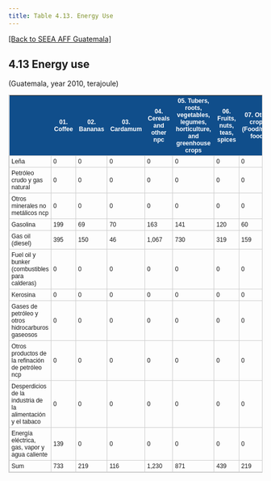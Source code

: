 ```yaml
---
title: Table 4.13. Energy Use
---
```


[[Back to SEEA AFF Guatemala]](/seea-aff/)


## 4.13 Energy use

(Guatemala, year 2010, terajoule)


<style type="text/css">
	table.tableizer-table {
	border: 1px solid #CCC; font-family: Arial, Helvetica, sans-serif;
	font-size: 12px;
} 
.tableizer-table td {
	padding: 4px;
	margin: 3px;
	border: 1px solid #ccc;
}
.tableizer-table th {
	background-color: #104E8B; 
	color: #FFF;
	font-weight: bold;
}
</style><table class="tableizer-table">
<tr class="tableizer-firstrow"><th></th><th>01. Coffee</th><th>02. Bananas</th><th>03. Cardamum</th><th>04. Cereals and other npc</th><th>05. Tubers, roots, vegetables, legumes, horticulture, and greenhouse crops</th><th>06. Fruits, nuts, teas, spices</th><th>07. Other crops (Food/non-food)</th><th>08. Livestock and livestock services (excl. vet.)</th><th>09. Forestry</th><th>10. Fisheries and aquaculture</th><th>11. Manufactures, mineral extraction, construction, and utilities (excl. electricity)</th><th>12. Electricity</th><th>13. Other industries</th><th>14. Households</th><th>16. Exports</th><th>17. Other adjustments</th><th>Sum</th></tr>
 <tr><td>Leña</td><td>0</td><td>0</td><td>0</td><td>0</td><td>0</td><td>0</td><td>0</td><td>0</td><td>0</td><td>0</td><td>38,008</td><td>0</td><td>1,304</td><td>208,070</td><td>0</td><td>0</td><td>247,382</td></tr>
 <tr><td>Petróleo crudo y gas natural</td><td>0</td><td>0</td><td>0</td><td>0</td><td>0</td><td>0</td><td>0</td><td>0</td><td>0</td><td>0</td><td>2,829</td><td>0</td><td>0</td><td>0</td><td>21,656</td><td>918</td><td>25,403</td></tr>
 <tr><td>Otros minerales no metálicos ncp</td><td>0</td><td>0</td><td>0</td><td>0</td><td>0</td><td>0</td><td>0</td><td>0</td><td>0</td><td>0</td><td>19,988</td><td>13,856</td><td>335</td><td>0</td><td>0</td><td>0</td><td>34,179</td></tr>
 <tr><td>Gasolina</td><td>199</td><td>69</td><td>70</td><td>163</td><td>141</td><td>120</td><td>60</td><td>56</td><td>130</td><td>74</td><td>7,406</td><td>97</td><td>10,925</td><td>22,808</td><td>0</td><td>2,099</td><td>44,417</td></tr>
 <tr><td>Gas oil (diesel)</td><td>395</td><td>150</td><td>46</td><td>1,067</td><td>730</td><td>319</td><td>159</td><td>1,327</td><td>890</td><td>103</td><td>14,628</td><td>1,927</td><td>30,271</td><td>2,366</td><td>0</td><td>-1,405</td><td>52,970</td></tr>
 <tr><td>Fuel oil y bunker (combustibles para calderas)</td><td>0</td><td>0</td><td>0</td><td>0</td><td>0</td><td>0</td><td>0</td><td>0</td><td>0</td><td>0</td><td>8,310</td><td>13,634</td><td>695</td><td>0</td><td>0</td><td>1,163</td><td>23,803</td></tr>
 <tr><td>Kerosina</td><td>0</td><td>0</td><td>0</td><td>0</td><td>0</td><td>0</td><td>0</td><td>0</td><td>0</td><td>0</td><td>0</td><td>828</td><td>1,839</td><td>706</td><td>0</td><td>-73</td><td>3,300</td></tr>
 <tr><td>Gases de petróleo y otros hidrocarburos gaseosos</td><td>0</td><td>0</td><td>0</td><td>0</td><td>0</td><td>0</td><td>0</td><td>0</td><td>0</td><td>0</td><td>2,706</td><td>0</td><td>628</td><td>6,945</td><td>0</td><td>4,281</td><td>14,560</td></tr>
 <tr><td>Otros productos de la refinación de petróleo ncp</td><td>0</td><td>0</td><td>0</td><td>0</td><td>0</td><td>0</td><td>0</td><td>0</td><td>0</td><td>0</td><td>3,989</td><td>1,608</td><td>640</td><td>132</td><td>0</td><td>-2,246</td><td>4,124</td></tr>
 <tr><td>Desperdicios de la industria de la alimentación y el tabaco</td><td>0</td><td>0</td><td>0</td><td>0</td><td>0</td><td>0</td><td>0</td><td>0</td><td>0</td><td>0</td><td>0</td><td>40,980</td><td>0</td><td>0</td><td>0</td><td>0</td><td>40,980</td></tr>
 <tr><td>Energía eléctrica, gas, vapor y agua caliente</td><td>139</td><td>0</td><td>0</td><td>0</td><td>0</td><td>0</td><td>0</td><td>276</td><td>0</td><td>0</td><td>7,252</td><td>1,242</td><td>13,441</td><td>6,649</td><td>474</td><td>0</td><td>29,472</td></tr>
 <tr><td>Sum</td><td>733</td><td>219</td><td>116</td><td>1,230</td><td>871</td><td>439</td><td>219</td><td>1,659</td><td>1,019</td><td>177</td><td>105,114</td><td>74,173</td><td>60,078</td><td>247,676</td><td>22,129</td><td>4,737</td><td>520,588</td></tr>
</table>







